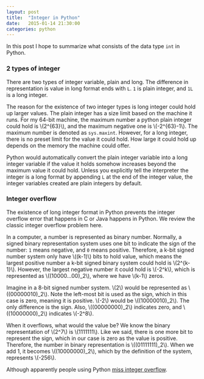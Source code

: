 ```yaml
---
layout: post
title:  "Integer in Python"
date:   2015-01-14 21:30:00
categories: python
---
```


In this post I hope to summarize what consists of the data type `int` in Python.

### 2 types of integer

There are two types of integer variable, plain and long. The difference in representation is value in long format ends with `L`. `1` is plain integer, and `1L` is a long integer. 

The reason for the existence of two integer types is long integer could hold up larger values. The plain integer has a size limit based on the machine it runs. For my 64-bit machine, the maximum number a python plain integer could hold is \\(2^{63}\\), and the maximum negative one is \\(-2^{63}-1\\). The maximum number is denoted as `sys.maxint`. However, for a long integer, there is no preset limit for the value it could hold. How large it could hold up depends on the memory the machine could offer. 

Python would automatically convert the plain integer variable into a long integer variable if the value it holds somehow increases beyond the maximum value it could hold. Unless you explicitly tell the interpreter the integer is a long format by appending `L` at the end of the integer value, the integer variables created are plain integers by default.

### Integer overflow

The existence of long integer format in Python prevents the integer overflow error that happens in C or Java happens in Python. We review the classic integer overflow problem here.

In a computer, a number is represented as binary number. Normally, a signed binary representation system uses one bit to indicate the sign of the number: `1` means negative, and `0` means positive. Therefore, a k-bit signed number system only have \\((k-1)\\) bits to hold value, which means the largest positive number a k-bit signed binary system could hold is \\(2^{k-1}\\). However, the largest negative number it could hold is \\(-2^k\\), which is represented as \\((10000...00)_2\\), where we have \\(k-1\\) zeros.

Imagine in a 8-bit signed number system. \\(2\\) would be represented as \\((00000010)_2\\). Note the left-most bit is used as the sign, which in this case is zero, meaning it is positive. \\(-2\\) would be \\((10000010)_2\\). The only difference is the sign.  Also, \\((00000000)\_2\\) indicates zero, and \\((10000000)\_2\\) indicates \\(-2^8\\).

When it overflows, what would the value be? We know the binary representation of \\(2^7\\) is \\(1111111\\). Like we said, there is one more bit to represent the sign, which in our case is zero as the value is positive. Therefore, the number in binary representation is \\((01111111)\_2\\). When we add 1, it becomes \\((10000000)\_2\\), which by the definition of the system, represents \\(-256\\).

Although apparently people using Python [miss integer overflow](http://stackoverflow.com/questions/7770949/simulating-integer-overflow-in-python).
